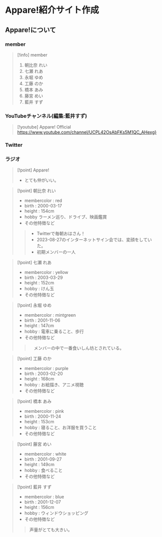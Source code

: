 # Appare!紹介サイト作成
## Appare!について
### member
> [!info] member
> 1. 朝比奈 れい
> 2. 七瀬 れあ
> 3. 永堀 ゆめ
> 4. 工藤 のか
> 5. 橋本 あみ
> 6. 藤宮 めい
> 7. 藍井 すず
### YouTubeチャンネル(編集:藍井すず)
> [!youtube] Appare! Official
> https://www.youtube.com/channel/UCPL42OsAbFKs5M1QC_AHexg}
### Twitter
### ラジオ

> [!point] Appare!
> - とても仲がいい。

> [!point] 朝比奈 れい
> - membercolor : red
> - birth : 2000-03-17
> - height : 154cm
> - hobby ラーメン巡り、ドライブ、映画鑑賞
> - その他特徴など
> > - Twitterで毎朝おはさん！
> > - 2023-08-27のインターネットサイン会では、変顔をしていた。
> > - 初期メンバーの一人


> [!point] 七瀬 れあ
> - membercolor : yellow
> - birth : 2003-03-29
> - height : 152cm
> - hobby : けん玉
> - その他特徴など
> >


> [!point] 永堀 ゆめ
> - membercolor : mintgreen
> - birth : 2001-11-06
> - height : 147cm
> - hobby : 電車に乗ること、歩行
> - その他特徴など
> >　メンバーの中で一番食いしん坊とされている。
> >


> [!point] 工藤 のか
> - membercolor : purple
> - birth : 2003-02-20
> - height : 168cm
> - hobby : お絵描き、アニメ視聴
> - その他特徴など
> >


> [!point] 橋本 あみ
> - membercolor : pink
> - birth : 2000-11-24
> - height : 153cm
> - hobby : 寝ること、お洋服を買うこと
> - その他特徴など
> >


> [!point] 藤宮 めい
> - membercolor : white
> - birth : 2001-09-27
> - height : 149cm
> - hobby : 食べること
> - その他特徴など
> >


> [!point] 藍井 すず
> - membercolor : blue
> - birth : 2001-12-07
> - height : 156cm
> - hobby : ウィンドウショッピング
> - その他特徴など
> > 声量がとても大きい。
> >

